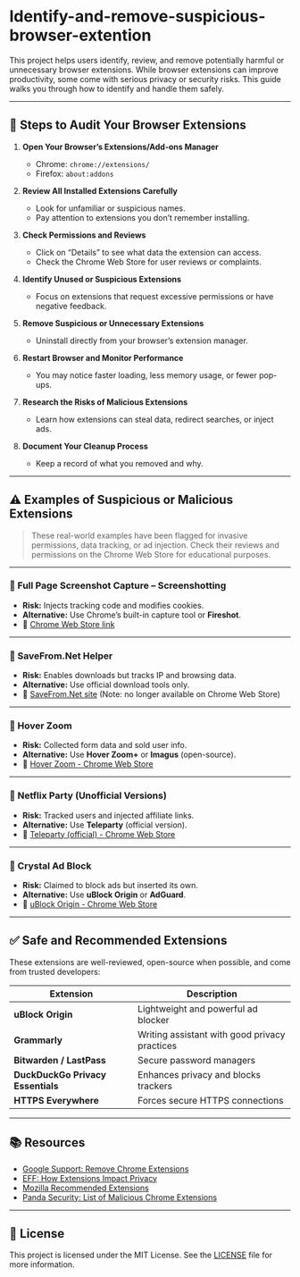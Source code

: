 # Identify-and-remove-suspicious-browser-extention

This project helps users identify, review, and remove potentially harmful or unnecessary browser extensions. While browser extensions can improve productivity, some come with serious privacy or security risks. This guide walks you through how to identify and handle them safely.

---

## 🔧 Steps to Audit Your Browser Extensions

1. **Open Your Browser’s Extensions/Add-ons Manager**
   - Chrome: `chrome://extensions/`
   - Firefox: `about:addons`

2. **Review All Installed Extensions Carefully**
   - Look for unfamiliar or suspicious names.
   - Pay attention to extensions you don’t remember installing.

3. **Check Permissions and Reviews**
   - Click on “Details” to see what data the extension can access.
   - Check the Chrome Web Store for user reviews or complaints.

4. **Identify Unused or Suspicious Extensions**
   - Focus on extensions that request excessive permissions or have negative feedback.

5. **Remove Suspicious or Unnecessary Extensions**
   - Uninstall directly from your browser’s extension manager.

6. **Restart Browser and Monitor Performance**
   - You may notice faster loading, less memory usage, or fewer pop-ups.

7. **Research the Risks of Malicious Extensions**
   - Learn how extensions can steal data, redirect searches, or inject ads.

8. **Document Your Cleanup Process**
   - Keep a record of what you removed and why.

---

## ⚠️ Examples of Suspicious or Malicious Extensions

> These real-world examples have been flagged for invasive permissions, data tracking, or ad injection. Check their reviews and permissions on the Chrome Web Store for educational purposes.

---

### 🚫 Full Page Screenshot Capture – Screenshotting
- **Risk:** Injects tracking code and modifies cookies.
- **Alternative:** Use Chrome’s built-in capture tool or **Fireshot**.
- 🔗 [Chrome Web Store link](https://chrome.google.com/webstore/detail/full-page-screenshot-captu/fdpohaocaechififmbbbbbknoalclacl)

---

### 🚫 SaveFrom.Net Helper
- **Risk:** Enables downloads but tracks IP and browsing data.
- **Alternative:** Use official download tools only.
- 🔗 [SaveFrom.Net site](https://en.savefrom.net/) (Note: no longer available on Chrome Web Store)

---

### 🚫 Hover Zoom
- **Risk:** Collected form data and sold user info.
- **Alternative:** Use **Hover Zoom+** or **Imagus** (open-source).
- 🔗 [Hover Zoom - Chrome Web Store](https://chrome.google.com/webstore/detail/hover-zoom/nonjdcjchghhkdoolnlbekcfllmednbl)

---

### 🚫 Netflix Party (Unofficial Versions)
- **Risk:** Tracked users and injected affiliate links.
- **Alternative:** Use **Teleparty** (official version).
- 🔗 [Teleparty (official) - Chrome Web Store](https://chrome.google.com/webstore/detail/teleparty/jnclljglcogbepopmacageljmccfjnjg)

---

### 🚫 Crystal Ad Block
- **Risk:** Claimed to block ads but inserted its own.
- **Alternative:** Use **uBlock Origin** or **AdGuard**.
- 🔗 [uBlock Origin - Chrome Web Store](https://chrome.google.com/webstore/detail/ublock-origin/cjpalhdlnbpafiamejdnhcphjbkeiagm)

---

## ✅ Safe and Recommended Extensions

These extensions are well-reviewed, open-source when possible, and come from trusted developers:

| Extension                     | Description                                 |
|------------------------------|---------------------------------------------|
| **uBlock Origin**            | Lightweight and powerful ad blocker         |
| **Grammarly**                | Writing assistant with good privacy practices |
| **Bitwarden / LastPass**     | Secure password managers                    |
| **DuckDuckGo Privacy Essentials** | Enhances privacy and blocks trackers   |
| **HTTPS Everywhere**         | Forces secure HTTPS connections             |

---

## 📚 Resources

- [Google Support: Remove Chrome Extensions](https://support.google.com/chrome_webstore/answer/2664769)
- [EFF: How Extensions Impact Privacy](https://www.eff.org/deeplinks)
- [Mozilla Recommended Extensions](https://addons.mozilla.org/en-US/firefox/collections/mozilla/)
- [Panda Security: List of Malicious Chrome Extensions](https://www.pandasecurity.com/en/mediacenter/list-of-malicious-chrome-extensions/?utm_source=chatgpt.com)

---

## 📝 License

This project is licensed under the MIT License. See the [LICENSE](LICENSE) file for more information.
